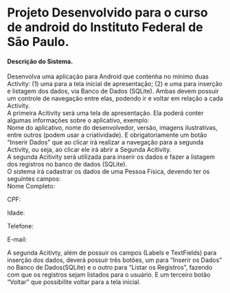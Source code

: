# Projeto Desenvolvido para o curso de android do Instituto Federal de São Paulo.  
#### Descrição do Sistema.

Desenvolva uma aplicação para Android que contenha no mínimo duas Activity:
(1) uma para a tela inicial de apresentação; 
(2) e uma para inserção e listagem dos dados, via Banco de Dados (SQLite).
Ambas devem possuir um controle de navegação entre elas, podendo ir e voltar em relação a cada Activity.  
A primeira Acitivity será uma tela de apresentação.
Ela poderá conter algumas informações sobre o aplicativo,
exemplo:  
Nome do aplicativo,
nome do desenvolvedor,
versão,
imagens ilustrativas,
entre outros (podem usar a criatividade).
E obrigatoriamente um botão “Inserir Dados” que ao clicar irá realizar a navegação para a segunda Activity, ou seja, ao clicar ele irá abrir a Segunda Acitivity.  
A segunda Acitivity será utilizada para inserir os dados e fazer a listagem dos registros no banco de dados (SQLite).  
O sistema irá cadastrar os dados de uma Pessoa Física, devendo ter os seguintes campos:  
Nome Completo:

CPF:

Idade:

Telefone:

E-mail:

A segunda Acitivty, além de possuir os campos (Labels e TextFields) para inserção dos dados, deverá possuir três botões, um para “Inserir os Dados” no Banco de Dados(SQLite) e o outro para “Listar os Registros”, fazendo com que os registros sejam listados para o usuário. E um terceiro botão “Voltar” que possibilite voltar para a tela inicial.  
